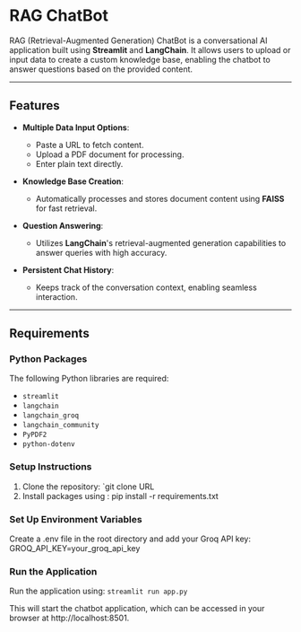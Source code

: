 # RAG ChatBot

RAG (Retrieval-Augmented Generation) ChatBot is a conversational AI application built using **Streamlit** and **LangChain**. It allows users to upload or input data to create a custom knowledge base, enabling the chatbot to answer questions based on the provided content.

---

## Features

- **Multiple Data Input Options**:
  - Paste a URL to fetch content.
  - Upload a PDF document for processing.
  - Enter plain text directly.

- **Knowledge Base Creation**:
  - Automatically processes and stores document content using **FAISS** for fast retrieval.

- **Question Answering**:
  - Utilizes **LangChain**'s retrieval-augmented generation capabilities to answer queries with high accuracy.

- **Persistent Chat History**:
  - Keeps track of the conversation context, enabling seamless interaction.

---

## Requirements

### Python Packages
The following Python libraries are required:
- `streamlit`
- `langchain`
- `langchain_groq`
- `langchain_community`
- `PyPDF2`
- `python-dotenv`

### Setup Instructions
1. Clone the repository: `git clone URL
2. Install packages using : pip install -r requirements.txt

### Set Up Environment Variables
Create a .env file in the root directory and add your Groq API key:
 GROQ_API_KEY=your_groq_api_key

### Run the Application
Run the application using: `streamlit run app.py`

This will start the chatbot application, which can be accessed in your browser at http://localhost:8501.